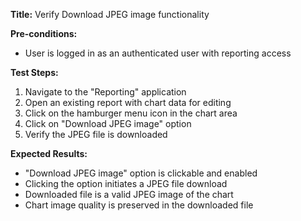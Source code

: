 **Title:** Verify Download JPEG image functionality

**Pre-conditions:**
* User is logged in as an authenticated user with reporting access

**Test Steps:**
1. Navigate to the "Reporting" application
2. Open an existing report with chart data for editing
3. Click on the hamburger menu icon in the chart area
4. Click on "Download JPEG image" option
5. Verify the JPEG file is downloaded

**Expected Results:**
* "Download JPEG image" option is clickable and enabled
* Clicking the option initiates a JPEG file download
* Downloaded file is a valid JPEG image of the chart
* Chart image quality is preserved in the downloaded file